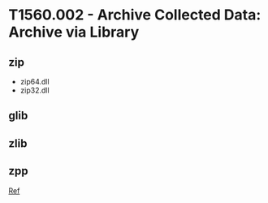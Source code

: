 # T1560.002 - Archive Collected Data: Archive via Library

## zip

- zip64.dll
- zip32.dll

## glib

## zlib

## zpp

[Ref](https://zpp-library.sourceforge.net/)